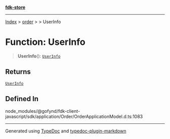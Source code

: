 [**fdk-store**](../../../README.md)
***

[Index](../../../API.md) > [order](../../README.md) > [<internal>](../README.md) > UserInfo

# Function: UserInfo

> **UserInfo**(): [`UserInfo`](../type-aliases/type-alias.UserInfo.md)

## Returns

[`UserInfo`](../type-aliases/type-alias.UserInfo.md)

## Defined In

node\_modules/@gofynd/fdk-client-javascript/sdk/application/Order/OrderApplicationModel.d.ts:1083

***
Generated using [TypeDoc](https://typedoc.org/) and [typedoc-plugin-markdown](https://www.npmjs.com/package/typedoc-plugin-markdown)
